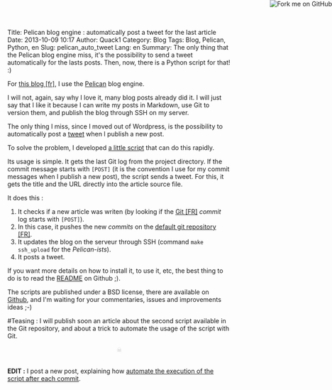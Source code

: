 Title: Pelican blog engine : automatically post a tweet for the last article
Date: 2013-10-09 10:17
Author: Quack1
Category: Blog
Tags: Blog, Pelican, Python, en
Slug: pelican_auto_tweet
Lang: en
Summary: The only thing that the Pelican blog engine miss, it's the possibility to send a tweet automatically for the lasts posts. Then, now, there is a Python script for that! :)

<a href="https://github.com/quack1/pelican_auto_tweet"><img style="position: absolute; top: 0; right: 0; border: 0;" src="https://s3.amazonaws.com/github/ribbons/forkme_right_darkblue_121621.png" alt="Fork me on GitHub"></a>

For [this blog [fr]]({filename}/blog_v3.md), I use the [Pelican](http://getpelican.com) blog engine.

I will not, again, say why I love it, many blog posts already did it. I will just say that I like it because I can write my posts in Markdown, use Git to version them, and publish the blog through SSH on my server.

The only thing I miss, since I moved out of Wordpress, is the possibility to automatically post a [tweet](https://twitter.com/_Quack1) when I publish a new post.

To solve the problem, I developed [a little script](https://github.com/quack1/pelican_auto_tweet) that can do this rapidly.

Its usage is simple. It gets the last Git log from the project directory. If the commit message starts with `[POST]` (it is the convention I use for my commit messages when I publish a new post), the script sends a tweet. For this, it gets the title and the URL directly into the article source file. 

It does this : 

1. It checks if a new article was writen (by looking if the [Git [FR]](http://blog.quack1.me/tag/git.html "Blog Quack1 - Tag « Git »") _commit_ log starts with `[POST]`).
2. In this case, it pushes the new _commits_ on the [default git repository [FR]]({filename}/git_push_multiple_remote.md "Git : Pusher ses modifications sur plusieurs dépôts en une seule commande").
3. It updates the blog on the serveur through SSH (command `make ssh_upload` for the _Pelican-ists_).
4. It posts a tweet.

If you want more details on how to install it, to use it, etc, the best thing to do is to read the [README](https://github.com/quack1/pelican_auto_tweet) on Github ;).

The scripts are published under a BSD license, there are available on [Github](https://github.com/quack1/pelican_auto_tweet), and I'm waiting for your commentaries, issues and improvements ideas ;-)

\#Teasing : I will publish soon an article about the second script available in the Git repository, and about a trick to automate the usage of the script with Git.

<div align="center" style="color:#ccc;">☠</div> &nbsp;

**EDIT :** I post a new post, explaining how [automate the execution of the script after each commit]({filename}/git_hooks_pelican-en.md "Automatically publish new Pelican blog post using the power of Git").